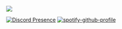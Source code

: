 ![](https://komarev.com/ghpvc/?username=emekli1&color=dc143c)

[![Discord Presence](https://lanyard-profile-readme.vercel.app/api/1020468570569842739?theme=light&bg=18191c&animated=true&borderRadius=30px&hideStatus=true)](https://discord.com/users/394984398778531840) [![spotify-github-profile](https://spotify-github-profile.vercel.app/api/view?uid=316fmgkimewkbtjuybekhwidwrai&cover_image=false&theme=default&bar_color=18191c&bar_color_cover=true)](https://github.com/kittinan/spotify-github-profile)

